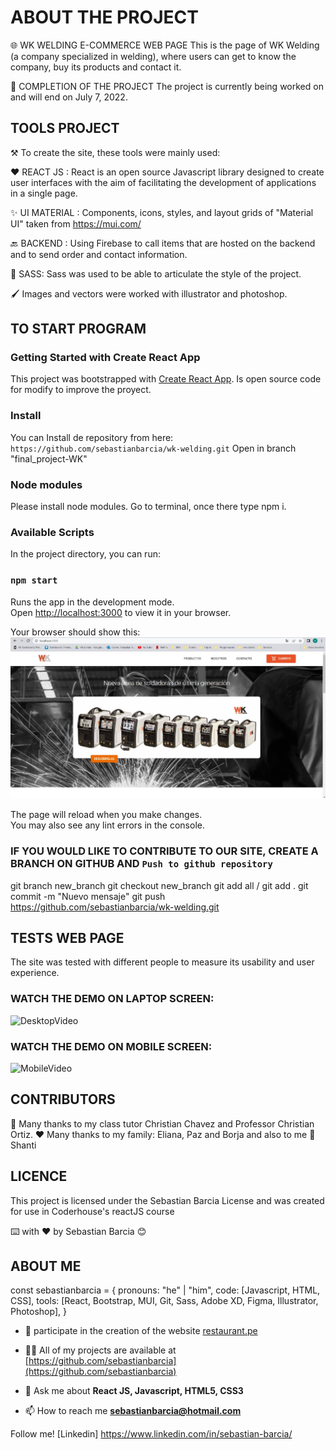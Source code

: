 # ABOUT THE PROJECT
🌐 WK WELDING E-COMMERCE WEB PAGE
This is the page of WK Welding (a company specialized in welding), where users can get to know the company, buy its products and contact it.

🏁 COMPLETION OF THE PROJECT
The project is currently being worked on and will end on July 7, 2022. 

## TOOLS PROJECT
⚒️ To create the site, these tools were mainly used: 

❤️ REACT JS : React is an open source Javascript library designed to create user interfaces with the aim of facilitating the development of applications in a single page.

✨ UI MATERIAL : Components, icons, styles, and layout grids of "Material UI" taken from
https://mui.com/

🔙 BACKEND : Using Firebase to call items that are hosted on the backend and to send order and contact information.

🎨 SASS: Sass was used to be able to articulate the style of the project.

🖌️ Images and vectors were worked with illustrator and photoshop.

## TO START PROGRAM

### Getting Started with Create React App
This project was bootstrapped with [Create React App](https://github.com/sebastianbarcia/wk-welding.git).
Is open source code for modify to improve the proyect.

### Install
You can Install de repository from here: 
`https://github.com/sebastianbarcia/wk-welding.git`
Open in branch "final_project-WK"

### Node modules    
Please install node modules. Go to terminal, once there type npm i. 

### Available Scripts
In the project directory, you can run:

### `npm start`

Runs the app in the development mode.\
Open [http://localhost:3000](http://localhost:3000) to view it in your browser.

Your browser should show this:
![](readme-utils/img-webwk.jpg)

The page will reload when you make changes.\
You may also see any lint errors in the console.

### IF YOU WOULD LIKE TO CONTRIBUTE TO OUR SITE, CREATE A BRANCH ON GITHUB AND `Push to github repository ` 
git branch new_branch 
git checkout new_branch
git add all / git add .
git commit -m "Nuevo mensaje"
git push https://github.com/sebastianbarcia/wk-welding.git

## TESTS WEB PAGE 
The site was tested with different people to measure its usability and user experience.

### WATCH THE DEMO ON LAPTOP SCREEN:
![DesktopVideo](readme-utils/wk-webdemo-presentation.gif)

### WATCH THE DEMO ON MOBILE SCREEN:
![MobileVideo](readme-utils/wk-webdemo-presentation-mobile.gif)

## CONTRIBUTORS
🎁 Many thanks to my class tutor Christian Chavez and Professor Christian Ortiz. 
❤️ Many thanks to my family: Eliana, Paz and Borja and also to me 🐶 Shanti

## LICENCE 
This project is licensed under the Sebastian Barcia License and was created for use in Coderhouse's reactJS course

⌨️ with ❤️ by Sebastian Barcia 😊

## ABOUT ME

const sebastianbarcia = {
  pronouns: "he" | "him",
  code: [Javascript, HTML, CSS],
  tools: [React, Bootstrap, MUI, Git, Sass, Adobe XD, Figma, Illustrator, Photoshop],
}

- 👯 participate in the creation of the website [restaurant.pe](https://restaurant.rowe.mx/)

- 👨‍💻 All of my projects are available at [https://github.com/sebastianbarcia](https://github.com/sebastianbarcia)

- 💬 Ask me about **React JS, Javascript, HTML5, CSS3**

- 📫 How to reach me **sebastianbarcia@hotmail.com**

Follow me! [Linkedin] https://www.linkedin.com/in/sebastian-barcia/




